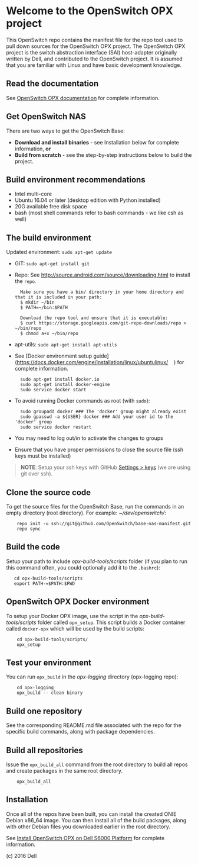 # Welcome to the OpenSwitch OPX project
This OpenSwitch repo contains the manifest file for the repo tool used to pull down sources for the OpenSwitch OPX project. The OpenSwitch OPX project is the switch abstraction interface (SAI) host-adapter originally written by Dell, and contributed to the OpenSwitch project. It is assumed that you are familiar with Linux and have basic development knowledge.

## Read the documentation
See [OpenSwitch OPX documentation](https://github.com/open-switch/opx-docs/wiki/OpenSwitch-OPX-documentation) for complete information.

## Get OpenSwitch NAS
There are two ways to get the OpenSwitch Base:
- **Download and install binaries** - see Installation below for complete information, **or**
- **Build from scratch** - see the step-by-step instructions below to build the project.

## Build environment recommendations
- Intel multi-core
- Ubuntu 16.04 or later (desktop edition with Python installed)
- 20G available free disk space
- bash (most shell commands refer to bash commands - we like csh as well)

## The build environment
Updated environment: `sudo apt-get update`
- GIT: `sudo apt-get install git`
- Repo: See http://source.android.com/source/downloading.html to install the `repo`.

        Make sure you have a bin/ directory in your home directory and that it is included in your path:
        $ mkdir ~/bin
        $ PATH=~/bin:$PATH
    
        Download the repo tool and ensure that it is executable:
        $ curl https://storage.googleapis.com/git-repo-downloads/repo > ~/bin/repo
        $ chmod a+x ~/bin/repo
    
- apt-utils: `sudo apt-get install apt-utils` 
- See [Docker environment setup guide](https://docs.docker.com/engine/installation/linux/ubuntulinux/
    ) for complete information.
    
        sudo apt-get install docker.io
        sudo apt-get install docker-engine
        sudo service docker start    

- To avoid running Docker commands as root (with `sudo`):

        sudo groupadd docker ### The 'docker' group might already exist
        sudo gpasswd -a ${USER} docker ### Add your user id to the 'docker' group
        sudo service docker restart

- You may need to log out/in to activate the changes to groups
- Ensure that you have proper permissions to close the source file (ssh keys must be installed)

> **NOTE**: Setup your ssh keys with GitHub [Settings > keys](https://github.com/settings/keys) (we are using git over ssh).
    
## Clone the source code
To get the source files for the OpenSwitch Base, run the commands in an empty directory (root directory). For example: _~/dev/openswitch/_:

        repo init -u ssh://git@github.com/OpenSwitch/base-nas-manifest.git
        repo sync
        
## Build the code
Setup your path to include _opx-build-tools/scripts_ folder (if you plan to run this command often, you could optionally add it to the `.bashrc`):

       cd opx-build-tools/scripts
       export PATH-=$PATH:$PWD
       
## OpenSwitch OPX Docker environment
To setup your Docker OPX image, use the script in the _opx-build-tools/scripts_ folder called `opx_setup`. This script builds a Docker container called `docker-opx` which will be used by the build scripts:

        cd opx-build-tools/scripts/
        opx_setup
        
## Test your environment
You can run `opx_build` in the _opx-logging_ directory (opx-logging repo):

        cd opx-logging
        opx_build -- clean binary
        
## Build one repository
See the corresponding README.md file associated with the repo for the specific build commands, along with package dependencies.

## Build all repositories
Issue the `opx_build_all` command from the root directory to build all repos and create packages in the same root directory.

        opx_build_all
        
## Installation
Once all of the repos have been built, you can install the created ONIE Debian x86_64 image. You can then install all of the build packages, along with other Debian files you downloaded earlier in the root directory.

See [Install OpenSwitch OPX on Dell S6000 Platform](https://github.com/open-switch/opx-docs/wiki/Install-OPX-on-Dell-S6000-ON-platform) for complete information.

(c) 2016 Dell
